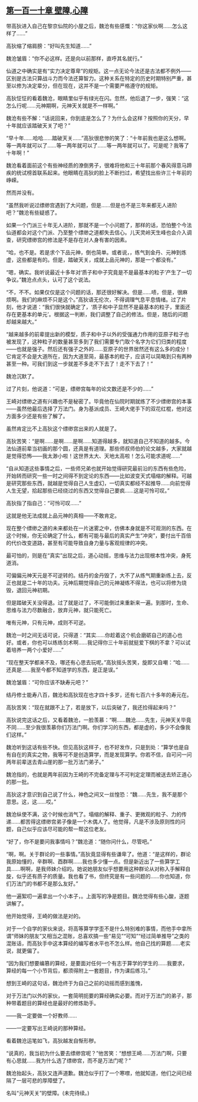 ## [第一百一十章 壁障,心障](https://www.xxbiquge.com/11_11207/9133121.html)


  带高狄进入自己在黎京仙院的小屋之后，魏沧有些感慨：“你这家伙啊……怎么这样了……”

  高狄缩了缩肩膀：“好叫先生知道……”

  魏沧皱眉：“你不必这样。还是向以前那样，直呼其名就行。”

  仙道之中确实是有“实力决定尊卑”的规矩。这一点无论今法还是古法都不例外——区别是古法只算战斗力而今法还算智力。这种关系在特定的历史时期特别严重，甚至以修为决定辈分，但在现在，这并不是一个需要严格遵守的规矩。

  高狄怔怔的看着魏沧，眼睛里似乎有绿光在闪。忽然，他后退了一步，强笑：“这怎么行呢……元神期啊，元神天关就是不一样啊。”

  魏沧有些不解：“话说回来，你到底是怎么了？为什么会这样？按照你的天分，早十年就应该踏破天关了吧？”

  “早十年……哈哈……踏破天关……”高狄很悲惨的笑了：“十年前我也是这么想啊。等一两年就可以了……等一两年就可以了……等一两年就可以了。可是呢？我等了十年啊！”

  魏沧看着面前这个有些神经质的潦倒男子，很难将他和三十年前那个春风得意马蹄疾的统试榜首联系起来。他眼睛在高狄的脸上不断扫过，希望找出些许三十年前的峥嵘。

  然而并没有。

  “虽然我听说过缥缈宫遇到了大问题，但是……但是也不是三年来都无人进阶吧？”魏沧有些疑惑了。

  如果一个门派三十年无人进阶，那就不是一个小问题了，那样的话，恐怕整个今法仙道都会对这个门派、乃至整个缥缈之道都失去信心。儿天灵岭天生峰也会介入调查，研究缥缈宫的修法是不是存在对人身有害的因素。

  “哈，也不是。若是求个下品元神，倒也简单。或者说，，练气到金丹、元神到炼虚，这些都是有的。但是，踏破天关，成就上品元神的，那是一个都没有。”

  “嗯，确实。我听说最近十多年对‘质子和中子究竟是不是最基本的粒子’产生了一切争议。”魏沧点点头，认可了这个说法。

  “不，不不。如果仅仅是这个问题的话，那还很好解决。但是……啧，但是，很麻烦啊。我们的麻烦不只是这个。”高狄语无伦次，不得调理气息平息情绪。过了片刻，他才说道：“我们很快就确定了，‘质子和中子显然不是最基本的粒子，里面还存在更基本的单元’。根据这一判断，我们调整了自己的修法。但是，随后的问题却越来越大。”

  “越来越多的前辈提出新的模型，质子和中子以外的受强通力作用的亚原子粒子也被发现了，这种粒子的数量甚至多到了我们需要专门取个名字为它们归类的程度——也就是强子。然后还有强子之外的……亚原子的世界居然还有这么多的成分！它肯定不会是大道所在，因为大道至简，最基本的粒子，应该可以简略到只有两种甚至一种。可我们到这一步就差不多走不下去了！走不下去了！”

  魏沧沉默了。

  过了片刻，他说道：“可是，缥缈宫每年的论文数还是不少的……”

  王崎对缥缈之道有兴趣也不是秘密了。毕竟他在仙院时期就练了不少缥缈宫的本事——虽然他最后选择了万法门。身为基派成员、王崎大佬手下的双花红棍，他对这方面多少还是有些了解了。

  虽然肯定比不上高狄这个缥缈宫出来的人就是了。

  高狄苦笑：“是啊……是啊……是啊……知道得越多，就知道自己不知道的越多。今法仙道前辈当初画的那个圆，还真是有道理。那些师叔师伯的论文越多，大家就越是觉得恐怖——我太渺小啦！这世界太大、天地太高啦！怎么可能求道呢……”

  “自从知道这些事情之后，一些师兄弟也就开始觉得研究最前沿的东西有些危险，开始转而研究一些一时之间得不到定论的东西——比如波变天式塌缩的解释。可越是研究那些东西，就越是觉得自己人生虚幻，一切真实都经不起推导……向前觉得人生无望，拾起那些已经绕过的东西又觉得自己要疯……这是可怜可叹。”

  高狄指了指自己：“可怜可叹……”

  这就是他无法成就上品元神的真相——不敢肯定。

  现在整个缥缈之道的未来都处在一片迷雾之中，仿佛本身就是不可观测的东西。在这个时候，你无论确定了什么，都有可能与最后的真实产生“冲突”，要付出千百倍的代价改变道路，甚至有可能导致自身力量与客观规律的冲突。

  最可怕的，则是在“真实”出现之后，道心动摇，思维与法力出现根本性冲突，身死道消。

  可偏偏元神天元是不可逆转的。结丹的金丹毁了，大不了从练气期重新练上去，反正也就是二十年的功夫。元神后期觉得自己的元神凝练不得法，也可以将修为烧毁，退回元神初期。

  但是踏破天关没得退。过了就是过了，不可能倒过来重新来一遍。到那时，生命、思维与法力尽数融合，放弃元神，就只能死亡。

  唯有元神，只有元神，成则不可逆。

  魏沧一时之间无话可说，只得道：“其实……你趁着这个机会磨砺自己的道心也好。或者，你也可以练练剑术啊……我记得你三十年前就挺爱下棋的不拿？可以试着培养一两个小爱好……”

  “现在整天学都来不及，哪还有心思去玩呢。”高狄摇头苦笑，旋即又自嘲：“哈……还真是……我至今都不知道学的东西，是正是误。”

  魏沧皱眉：“可你应该不缺寿元吧？”

  结丹修士能寿八百，魏沧和高狄现在也才四十多岁，还有七百六十多年的寿元在。

  高狄苦笑：“现在就跟不上了，若是放下，以后突破了，我还捡得起来吗？”

  高狄说完这话之后，又看着魏沧，一脸羡慕：“啊……魏沧……先生，元神天关毕竟不同……至少我很羡慕你们万法门啊。你们学习的东西，都是虚的，多少不会像我们这样。”

  魏沧听到这话有些不快。但见高狄这样子，也不好发作，只是到处：“算学也是自有自在的真实之物，我等可不是创造算学，而是发现算学。你若不信，自可问一问两年前辈送去青山崖的那一批万法门弟子。”

  魏沧指的，也就是两年前因为王崎的不完备定理与不可判定定理而被送去矫正道心的那一批。

  高狄这才意识到自己说了什么，神色之间又一丝惶恐：“魏……先生，我不是那个意思。这，这……哎。”

  魏沧纵使不满，这个时候也消气了。塌缩的解释、重子、更微观的粒子、力的传递……都苦得这缥缈宫弟子像是一个木偶人了。他觉得，凡是不涉及原则性的问题，自己似乎应该尽可能的帮一帮这位老友。

  “好了，你不是要问我事情吗？”魏沧道：“随你问什么，尽管吧。”

  “啊，啊。关于群论的一些事情。”高狄竟显得有些谦卑了。他道：“是这样的，群论我原始懂的，辛群啊、酉群啊……我也多少懂一点。但是新近出了一些算学工具……啊啊，是我师妹介绍的。她说她朋友似乎想要用这种群论从对称入手解释自旋，似乎还有质子的质量。我也看了书，但终究是有一些问题的……你也知道，你们万法门的书都不是那么友好。”

  他一遍絮叨一遍拿出一个小本子，。上面写的净是题目。魏沧觉得有些心酸，逐题讲解了。

  他开始觉得，王崎的做法是对的。

  对于一个自学的家伙来说，将高等算学学歪不是什么特别难的事情，而他手中拿所谓“师妹的朋友”又相当之混账，总喜欢搞一些“易见”“可知”“经过简单推导”之类的混账话，而高狄手中这本算经的编写者水平也不怎么样。他自己找的算题……老实说，就更偏了。

  “因为我们想要编篡的算经，是要面对任何一个有志于算学的学生的……我要求，算经的每一个小节背后，都须得附上一套题目，作为课后练习。”

  想到王崎的这句话，魏沧终于为自己之前的动摇而感到羞愧，

  对于万法门以外的家伙，一套简明扼要的算经确实必要。而对于万法门的弟子，那种带着题目的算经也是最好的修炼助手。

  ——我一定要做一个好教师……

  ——一定要写出王崎说的那种算经。

  看着魏沧运笔如飞，高狄越发自惭形秽。

  “说真的，我当初为什么要去缥缈宫呢？”他苦笑：“想想王崎……万法门啊，只要有心思就……我为什么选了缥缈宫，而不是万法门呢？”

  魏沧抬起头，高狄又连声道歉。魏沧似乎打了一个寒噤，他就知道，他们之间已经隔了一层可悲的厚障壁了。

  名叫“元神天关”的壁障。(未完待续。)

